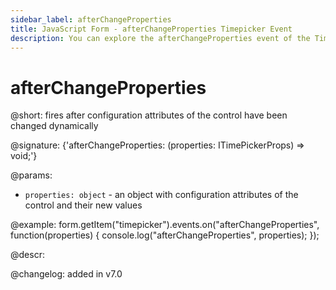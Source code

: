 ```yaml
---
sidebar_label: afterChangeProperties
title: JavaScript Form - afterChangeProperties Timepicker Event 
description: You can explore the afterChangeProperties event of the Timepicker control of Form in the documentation of the DHTMLX JavaScript UI library. Browse developer guides and API reference, try out code examples and live demos, and download a free 30-day evaluation version of DHTMLX Suite 7.
---
```


# afterChangeProperties

@short: fires after configuration attributes of the control have been changed dynamically

@signature: {'afterChangeProperties: (properties: ITimePickerProps) => void;'}

@params:
- `properties: object` - an object with configuration attributes of the control and their new values

@example:
form.getItem("timepicker").events.on("afterChangeProperties", function(properties) {
    console.log("afterChangeProperties", properties);
});

@descr:

@changelog: added in v7.0

[comment]: # (@relatedapi: form/api/timepicker/timepicker_setproperties_method.md)
